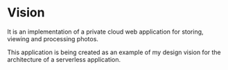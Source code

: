 # Vision

It is an implementation of a private cloud web application for storing, viewing and processing photos.

This application is being created as an example of my design vision for the architecture of a serverless application.